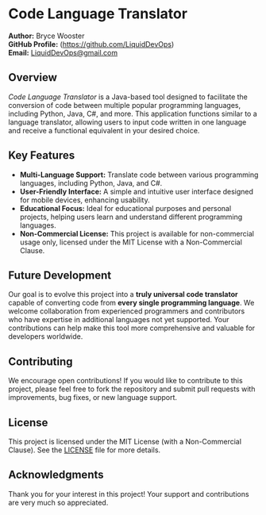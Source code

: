 # Code Language Translator

**Author:** Bryce Wooster  
**GitHub Profile:** (https://github.com/LiquidDevOps)  
**Email:** LiquidDevOps@gmail.com  

## Overview
*Code Language Translator* is a Java-based tool designed to facilitate the conversion of code between multiple popular programming languages, including Python, Java, C#, and more. This application functions similar to a language translator, allowing users to input code written in one language and receive a functional equivalent in your desired choice.

## Key Features
- **Multi-Language Support:** Translate code between various programming languages, including Python, Java, and C#.
- **User-Friendly Interface:** A simple and intuitive user interface designed for mobile devices, enhancing usability.
- **Educational Focus:** Ideal for educational purposes and personal projects, helping users learn and understand different programming languages.
- **Non-Commercial License:** This project is available for non-commercial usage only, licensed under the MIT License with a Non-Commercial Clause.

## Future Development
Our goal is to evolve this project into a **truly universal code translator** capable of converting code from **every single programming language**. We welcome collaboration from experienced programmers and contributors who have expertise in additional languages not yet supported. Your contributions can help make this tool more comprehensive and valuable for developers worldwide.

## Contributing
We encourage open contributions! If you would like to contribute to this project, please feel free to fork the repository and submit pull requests with improvements, bug fixes, or new language support.

## License
This project is licensed under the MIT License (with a Non-Commercial Clause). See the [LICENSE](LICENSE) file for more details.

## Acknowledgments
Thank you for your interest in this project! Your support and contributions are very much so appreciated.

